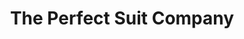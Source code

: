 ---
title: "The Perfect Suit Company"
url: /stirling-bannockburn/the-perfect-suit-company/
shop: tailor
---